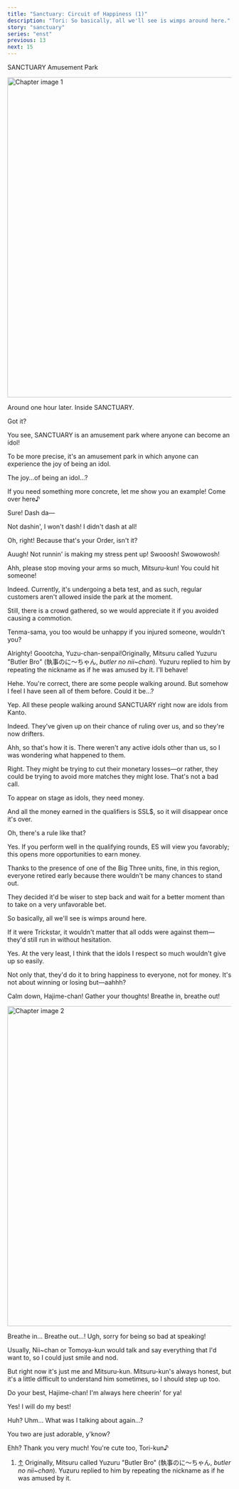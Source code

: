 ```yaml
---
title: "Sanctuary: Circuit of Happiness (1)"
description: "Tori: So basically, all we'll see is wimps around here."
story: "sanctuary"
series: "enst"
previous: 13
next: 15
---
```


<Season s="Winter"/>

<Location>SANCTUARY Amusement Park</Location>

<Image src="/img/tl/sanctuary/14/1.jpg" alt="Chapter image 1" layout="responsive" width="1560" height="720" quality="100" />

<Narration>Around one hour later. Inside SANCTUARY.</Narration>

<Bubble character="Tori">

Got it?

You see, SANCTUARY is an amusement park where anyone can become an idol!

</Bubble>

<Bubble character="Yuzuru">

To be more precise, it's an amusement park in which anyone can experience the joy of being an idol.

</Bubble>

<Bubble character="Hajime">

The joy...of being an idol...?

</Bubble>

<Bubble character="Tori">

If you need something more concrete, let me show you an example! Come over here&NoBreak;♪

</Bubble>

<Bubble character="Mitsuru">

Sure! Dash da—

Not dashin', I won't dash! I didn't dash at all!

</Bubble>

<Bubble character="Hajime">

Oh, right! Because that's your Order, isn't it?

</Bubble>

<Bubble character="Mitsuru">

Auugh! Not runnin' is making my stress pent up! Swooosh! Swowowosh!

</Bubble>

<Bubble character="Hajime">

Ahh, please stop moving your arms so much, Mitsuru-kun! You could hit someone!

</Bubble>

<Bubble character="Yuzuru">

Indeed. Currently, it's undergoing a beta test, and as such, regular customers aren't allowed inside the park at the moment.

Still, there is a crowd gathered, so we would appreciate it if you avoided causing a commotion.

Tenma-sama, you too would be unhappy if you injured someone, wouldn't you?

</Bubble>

<Bubble character="Mitsuru">

Alrighty! Goootcha, Yuzu-chan-senpai!&NoBreak;<Fn num="1">Originally, Mitsuru called Yuzuru "Butler Bro" (執事のに～ちゃん, <em>butler no nii~chan</em>). Yuzuru replied to him by repeating the nickname as if he was amused by it.</Fn> I'll behave!

</Bubble>

<Bubble character="Hajime">

Hehe. You're correct, there are some people walking around. But somehow I feel I have seen all of them before. Could it be...?

</Bubble>

<Bubble character="Tori">

Yep. All these people walking around SANCTUARY right now are idols from Kanto.

</Bubble>

<Bubble character="Yuzuru">

Indeed. They've given up on their chance of ruling over us, and so they're now drifters.

</Bubble>

<Bubble character="Hajime">

Ahh, so that's how it is. There weren't any active idols other than us, so I was wondering what happened to them.

</Bubble>

<Bubble character="Yuzuru">

Right. They might be trying to cut their monetary losses—or rather, they could be trying to avoid more matches they might lose. That's not a bad call.

To appear on stage as idols, they need money.

And all the money earned in the qualifiers is SSL$, so it will disappear once it's over.

</Bubble>

<Bubble character="Hajime">

Oh, there's a rule like that?

</Bubble>

<Bubble character="Yuzuru">

Yes. If you perform well in the qualifying rounds, ES will view you favorably; this opens more opportunities to earn money.

Thanks to the presence of one of the Big Three units, fine, in this region, everyone retired early because there wouldn't be many chances to stand out.

They decided it'd be wiser to step back and wait for a better moment than to take on a very unfavorable bet.

</Bubble>

<Bubble character="Tori">

So basically, all we'll see is wimps around here.

If it were Trickstar, it wouldn't matter that all odds were against them—they'd still run in without hesitation.

</Bubble>

<Bubble character="Hajime">

Yes. At the very least, I think that the idols I respect so much wouldn't give up so easily.

Not only that, they'd do it to bring happiness to everyone, not for money. It's not about winning or losing but—aahhh?

</Bubble>

<Bubble character="Mitsuru">

Calm down, Hajime-chan! Gather your thoughts! Breathe in, breathe out!

</Bubble>

<Image src="/img/tl/sanctuary/14/2.jpg" alt="Chapter image 2" layout="responsive" width="1560" height="720" quality="100" />

<Bubble character="Hajime">

Breathe in... Breathe out...! Ugh, sorry for being so bad at speaking!

Usually, Nii~chan or Tomoya-kun would talk and say everything that I'd want to, so I could just smile and nod.

But right now it's just me and Mitsuru-kun. Mitsuru-kun's always honest, but it's a little difficult to understand him sometimes, so I should step up too.

</Bubble>

<Bubble character="Mitsuru">

Do your best, Hajime-chan! I'm always here cheerin' for ya!

</Bubble>

<Bubble character="Hajime">

Yes! I will do my best!

Huh? Uhm... What was I talking about again...?

</Bubble>

<Bubble character="Tori">

You two are just adorable, y'know?

</Bubble>

<Bubble character="Hajime">

Ehh? Thank you very much! You're cute too, Tori-kun&NoBreak;♪

</Bubble>

<Tln>

1. [↑](#fnref:1) Originally, Mitsuru called Yuzuru "Butler Bro" (執事のに～ちゃん, _butler no nii~chan_). Yuzuru replied to him by repeating the nickname as if he was amused by it.

</Tln>

<Credits tl="[Nui](https://maonuis.tumblr.com)" tlc="[remi](https://twitter.com/trystofstarrs)" qc="[honeyspades](https://honeyspades.tumblr.com)" />
